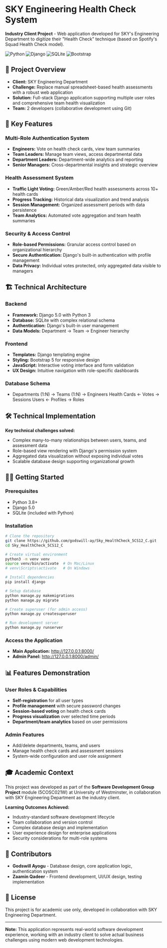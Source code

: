 # SKY Engineering Health Check System

**Industry Client Project** - Web application developed for SKY's Engineering Department to digitize their "Health Check" technique (based on Spotify's Squad Health Check model).

![Python](https://img.shields.io/badge/Python-3776AB?style=for-the-badge&logo=python&logoColor=white)
![Django](https://img.shields.io/badge/Django-092E20?style=for-the-badge&logo=django&logoColor=white)
![SQLite](https://img.shields.io/badge/SQLite-07405E?style=for-the-badge&logo=sqlite&logoColor=white)
![Bootstrap](https://img.shields.io/badge/Bootstrap-563D7C?style=for-the-badge&logo=bootstrap&logoColor=white)

## 🎯 Project Overview

- **Client:** SKY Engineering Department
- **Challenge:** Replace manual spreadsheet-based health assessments with a robust web application
- **Solution:** Full-stack Django application supporting multiple user roles and comprehensive team health visualization
- **Team:** 2 developers (collaborative development using Git)

## 🚀 Key Features

### Multi-Role Authentication System
- **Engineers:** Vote on health check cards, view team summaries
- **Team Leaders:** Manage team views, access departmental data
- **Department Leaders:** Department-wide analytics and reporting
- **Senior Managers:** Cross-departmental insights and strategic overview

### Health Assessment System
- **Traffic Light Voting:** Green/Amber/Red health assessments across 10+ health cards
- **Progress Tracking:** Historical data visualization and trend analysis
- **Session Management:** Organized assessment periods with data persistence
- **Team Analytics:** Automated vote aggregation and team health summaries

### Security & Access Control
- **Role-based Permissions:** Granular access control based on organizational hierarchy
- **Secure Authentication:** Django's built-in authentication with profile management
- **Data Privacy:** Individual votes protected, only aggregated data visible to managers

## 🏗 Technical Architecture

### Backend
- **Framework:** Django 5.0 with Python 3
- **Database:** SQLite with complex relational schema
- **Authentication:** Django's built-in user management
- **Data Models:** Department → Team → Engineer hierarchy

### Frontend
- **Templates:** Django templating engine
- **Styling:** Bootstrap 5 for responsive design
- **JavaScript:** Interactive voting interface and form validation
- **UX Design:** Intuitive navigation with role-specific dashboards

### Database Schema
- Departments (1:N) → Teams (1:N) → Engineers
Health Cards ← Votes → Sessions
Users ← Profiles → Roles

## 🛠 Technical Implementation

**Key technical challenges solved:**
- Complex many-to-many relationships between users, teams, and assessment data
- Role-based view rendering with Django's permission system
- Aggregated data visualization without exposing individual votes
- Scalable database design supporting organizational growth

## 🏃‍♂️ Getting Started

### Prerequisites
- Python 3.8+
- Django 5.0
- SQLite (included with Python)

### Installation
```bash
# Clone the repository
git clone https://github.com/godswill-ay/Sky_HealthCheck_5CS12_C.git
cd Sky_HealthCheck_5CS12_C

# Create virtual environment
python3 -m venv venv
source venv/bin/activate  # On Mac/Linux
# venv\Scripts\activate   # On Windows

# Install dependencies
pip install django

# Setup database
python manage.py makemigrations
python manage.py migrate

# Create superuser (for admin access)
python manage.py createsuperuser

# Run development server
python manage.py runserver
```

### Access the Application
- **Main Application:** http://127.0.0.1:8000/
- **Admin Panel:** http://127.0.0.1:8000/admin/

## 📊 Features Demonstration

### User Roles & Capabilities
- **Self-registration** for all user types
- **Profile management** with secure password changes
- **Session-based voting** on health check cards
- **Progress visualization** over selected time periods
- **Department/team analytics** based on user permissions

### Admin Features
- Add/delete departments, teams, and users
- Manage health check cards and assessment sessions
- System-wide configuration and user role assignment

## 🎓 Academic Context

This project was developed as part of the **Software Development Group Project** module (5COSC021W) at University of Westminster, in collaboration with SKY Engineering Department as the industry client.

**Learning Outcomes Achieved:**
- Industry-standard software development lifecycle
- Team collaboration and version control
- Complex database design and implementation
- User experience design for enterprise applications
- Security considerations for multi-role systems

## 🤝 Contributors

- **Godswill Ayogu** - Database design, core application logic, authentication system
- **Zaamin Qadeer** - Frontend development, UI/UX design, testing implementation

## 📄 License

This project is for academic use only, developed in collaboration with SKY Engineering Department.

---

**Note:** This application represents real-world software development experience, working with an industry client to solve actual business challenges using modern web development technologies.
```

